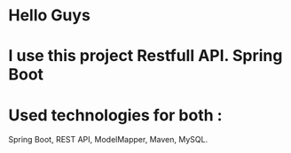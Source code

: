 # Hello Guys
# I use this project Restfull API. Spring Boot
# Used technologies for both :
Spring Boot, REST API, ModelMapper, Maven, MySQL.
